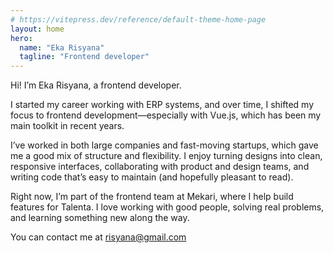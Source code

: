 ```yaml
---
# https://vitepress.dev/reference/default-theme-home-page
layout: home
hero:
  name: "Eka Risyana"
  tagline: "Frontend developer" 
---
```


Hi! I’m Eka Risyana, a frontend developer. 

I started my career working with ERP systems, and over time, I shifted my focus to frontend development—especially with Vue.js, which has been my main toolkit in recent years.

I’ve worked in both large companies and fast-moving startups, which gave me a good mix of structure and flexibility. I enjoy turning designs into clean, responsive interfaces, collaborating with product and design teams, and writing code that’s easy to maintain (and hopefully pleasant to read).

Right now, I’m part of the frontend team at Mekari, where I help build features for Talenta. I love working with good people, solving real problems, and learning something new along the way.

You can contact me at [risyana@gmail.com][mailto] 

[mailto]: mailto:risyana@gmail.com
